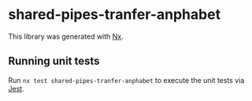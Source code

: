 # shared-pipes-tranfer-anphabet

This library was generated with [Nx](https://nx.dev).

## Running unit tests

Run `nx test shared-pipes-tranfer-anphabet` to execute the unit tests via [Jest](https://jestjs.io).

